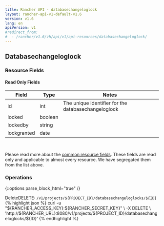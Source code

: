 ```yaml
---
title: Rancher API - databasechangeloglock
layout: rancher-api-v1-default-v1.6
version: v1.6
lang: en
apiVersion: v1
#redirect_from:
#  - /rancher/v1.6/zh/api/v1/api-resources/databasechangeloglock/
---
```


## Databasechangeloglock



### Resource Fields


#### Read Only Fields

Field | Type   | Notes
---|---|---
id | int  | The unique identifier for the databasechangeloglock
locked | boolean  | 
lockedby | string  | 
lockgranted | date  | 


<br>

Please read more about the [common resource fields]({{site.baseurl}}/rancher/{{page.version}}/{{page.lang}}/api/{{page.apiVersion}}/common/). These fields are read only and applicable to almost every resource. We have segregated them from the list above.

### Operations
{::options parse_block_html="true" /}
<a id="delete"></a>
<div class="action"><span class="header">Delete<span class="headerright">DELETE:  <code>/v1/projects/${PROJECT_ID}/databasechangeloglocks/${ID}</code></span></span>
<div class="action-contents"> {% highlight json %}
curl -u "${RANCHER_ACCESS_KEY}:${RANCHER_SECRET_KEY}" \
-X DELETE \
'http://${RANCHER_URL}:8080/v1/projects/${PROJECT_ID}/databasechangeloglocks/${ID}'
{% endhighlight %}
</div></div>



